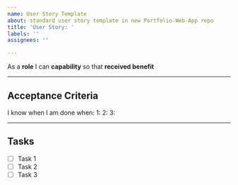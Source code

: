 ```yaml
---
name: User Story Template
about: standard user story template in new Portfolio-Web-App repo
title: 'User Story: '
labels: ''
assignees: ''

---
```


As a **role** I can **capability** so that **received benefit**

------------------------

## Acceptance Criteria
 
I know when I am done when:
1:
2:
3:

------------------------

## Tasks

- [ ] Task 1
- [ ] Task 2
- [ ] Task 3
